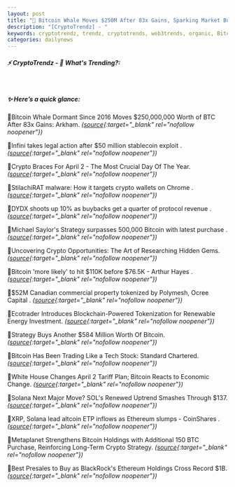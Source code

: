 ```yaml
---
layout: post
title: "🌇 Bitcoin Whale Moves $250M After 83x Gains, Sparking Market Buzz"
description: "[CryptoTrendz] - ​"
keywords: cryptotrendz, trendz, cryptotrends, web3trends, organic, Bitcoin, Elon, Ethereum, altcoin, crypto, Trading, BTC, revenue, stablecoin
categories: dailynews
---
```


##### ⚡ CryptoTrendz - 📌 *What's Trending?:*

​

##### ✨ *Here’s a quick glance:*


🔹Bitcoin Whale Dormant Since 2016 Moves $250,000,000 Worth of BTC After 83x Gains: Arkham. *([source](https://s.avyag.com/jljg){:target="_blank" rel="nofollow noopener"})*

🔹Infini takes legal action after $50 million stablecoin exploit . *([source](https://s.avyag.com/v3fg){:target="_blank" rel="nofollow noopener"})*

🔹Crypto Braces For April 2 - The Most Crucial Day Of The Year. *([source](https://s.avyag.com/9gd2){:target="_blank" rel="nofollow noopener"})*

🔹StilachiRAT malware: How it targets crypto wallets on Chrome . *([source](https://s.avyag.com/z5m8){:target="_blank" rel="nofollow noopener"})*

🔹DYDX shoots up 10% as buybacks get a quarter of protocol revenue . *([source](https://s.avyag.com/ttvz){:target="_blank" rel="nofollow noopener"})*

🔹Michael Saylor's Strategy surpasses 500,000 Bitcoin with latest purchase . *([source](https://s.avyag.com/ch6c){:target="_blank" rel="nofollow noopener"})*

🔹Uncovering Crypto Opportunities: The Art of Researching Hidden Gems. *([source](https://s.avyag.com/khi1){:target="_blank" rel="nofollow noopener"})*

🔹Bitcoin 'more likely' to hit $110K before $76.5K - Arthur Hayes . *([source](https://s.avyag.com/is8z){:target="_blank" rel="nofollow noopener"})*

🔹$52M Canadian commercial property tokenized by Polymesh, Ocree Capital . *([source](https://s.avyag.com/chr5){:target="_blank" rel="nofollow noopener"})*

🔹Ecotrader Introduces Blockchain-Powered Tokenization for Renewable Energy Investment. *([source](https://s.avyag.com/3nnf){:target="_blank" rel="nofollow noopener"})*

🔹Strategy Buys Another $584 Million Worth Of Bitcoin. *([source](https://s.avyag.com/j1v1){:target="_blank" rel="nofollow noopener"})*

🔹Bitcoin Has Been Trading Like a Tech Stock: Standard Chartered. *([source](https://s.avyag.com/mik9){:target="_blank" rel="nofollow noopener"})*

🔹White House Changes April 2 Tariff Plan; Bitcoin Reacts to Economic Change. *([source](https://s.avyag.com/6bsg){:target="_blank" rel="nofollow noopener"})*

🔹Solana Next Major Move? SOL's Renewed Uptrend Smashes Through $137. *([source](https://s.avyag.com/nbms){:target="_blank" rel="nofollow noopener"})*

🔹XRP, Solana lead altcoin ETP inflows as Ethereum slumps - CoinShares . *([source](https://s.avyag.com/1bcy){:target="_blank" rel="nofollow noopener"})*

🔹Metaplanet Strengthens Bitcoin Holdings with Additional 150 BTC Purchase, Reinforcing Long-Term Crypto Strategy. *([source](https://s.avyag.com/1e5l){:target="_blank" rel="nofollow noopener"})*

🔹Best Presales to Buy as BlackRock's Ethereum Holdings Cross Record $1B. *([source](https://s.avyag.com/qh0e){:target="_blank" rel="nofollow noopener"})*
